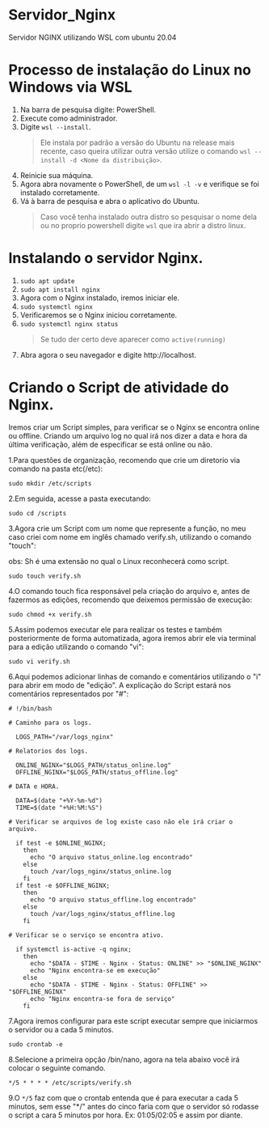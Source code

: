 # Servidor_Nginx
Servidor NGINX utilizando WSL com ubuntu 20.04

# Processo de instalação do Linux no Windows via WSL
  1. Na barra de pesquisa digite: PowerShell.
  2. Execute como administrador.
  3. Digite `wsl --install`.
     > Ele instala por padrão a versão do Ubuntu na release mais recente, caso queira utilizar outra versão utilize o comando `wsl --install -d <Nome da distribuição>`.
  4. Reinicie sua máquina.
  5. Agora abra novamente o PowerShell, de um `wsl -l -v` e verifique se foi instalado corretamente.
  6. Vá à barra de pesquisa e abra o aplicativo do Ubuntu.
     > Caso você tenha instalado outra distro so pesquisar o nome dela ou no proprio powershell digite `wsl` que ira abrir a distro linux.

# Instalando o servidor Nginx.
  1. `sudo apt update`
  2. `sudo apt install nginx`
  3. Agora com o Nginx instalado, iremos iniciar ele.
  4. `sudo systemctl nginx`
  5. Verificaremos se o Nginx iniciou corretamente.
  6. `sudo systemctl nginx status`
     > Se tudo der certo deve aparecer como `active(running)`
  7. Abra agora o seu navegador e digite http://localhost.

# Criando o Script de atividade do Nginx.
Iremos criar um Script simples, para verificar se o Nginx se encontra online ou offline. Criando um arquivo log no qual irá nos dizer a data e hora da última verificação, além de especificar se está online ou não.
  
1.Para questões de organização, recomendo que crie um diretorio via comando na pasta etc(/etc):

`sudo mkdir /etc/scripts`

2.Em seguida, acesse a pasta executando:

`sudo cd /scripts`

3.Agora crie um Script com um nome que represente a função, no meu caso criei com nome em inglês chamado verify.sh, utilizando o comando "touch":

obs: Sh é uma extensão no qual o Linux reconhecerá como script.

`sudo touch verify.sh`
	
4.O comando touch fica responsável pela criação do arquivo e, antes de fazermos as edições, recomendo que deixemos permissão de execução:

`sudo chmod +x verify.sh`

5.Assim podemos executar ele para realizar os testes e também posteriormente de forma automatizada, agora iremos abrir ele via terminal para a edição utilizando o comando "vi":

`sudo vi verify.sh`
	
6.Aqui podemos adicionar linhas de comando e comentários utilizando o "i" para abrir em modo de "edição". A explicação do Script estará nos comentários representados por "#":
  
    # !/bin/bash
    
    # Caminho para os logs.
    
      LOGS_PATH="/var/logs_nginx"
    
    # Relatorios dos logs.
    
      ONLINE_NGINX="$LOGS_PATH/status_online.log"
      OFFLINE_NGINX="$LOGS_PATH/status_offline.log"
    
    # DATA e HORA.
      
      DATA=$(date "+%Y-%m-%d")
      TIME=$(date "+%H:%M:%S")
    
    # Verificar se arquivos de log existe caso não ele irá criar o arquivo.
     
      if test -e $ONLINE_NGINX; 
        then
          echo "O arquivo status_online.log encontrado"
        else
          touch /var/logs_nginx/status_online.log
        fi
      if test -e $OFFLINE_NGINX; 
        then
          echo "O arquivo status_offline.log encontrado"
        else
          touch /var/logs_nginx/status_offline.log
        fi
    
    # Verificar se o serviço se encontra ativo.
     
      if systemctl is-active -q nginx; 
        then
          echo "$DATA - $TIME - Nginx - Status: ONLINE" >> "$ONLINE_NGINX"
          echo "Nginx encontra-se em execução"
        else
          echo "$DATA - $TIME - Nginx - Status: OFFLINE" >> "$OFFLINE_NGINX"
          echo "Nginx encontra-se fora de serviço"
        fi

7.Agora iremos configurar para este script executar sempre que iniciarmos o servidor ou a cada 5 minutos.

`sudo crontab -e`
	
8.Selecione a primeira opção /bin/nano, agora na tela abaixo você irá colocar o seguinte comando.

    */5 * * * * /etc/scripts/verify.sh

9.O `*/5` faz com que o crontab entenda que é para executar a cada 5 minutos, sem esse "*/" antes do cinco faria com que o servidor só rodasse o script a cara 5 minutos por hora. Ex: 01:05/02:05 e assim por diante.
